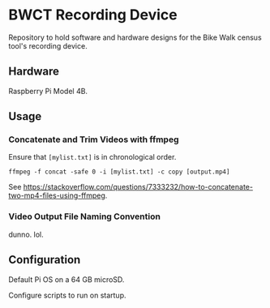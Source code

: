 # BWCT Recording Device

Repository to hold software and hardware designs for the Bike Walk census tool's
recording device.

## Hardware

Raspberry Pi Model 4B.

## Usage

### Concatenate and Trim Videos with ffmpeg

Ensure that `[mylist.txt]` is in chronological order.

`ffmpeg -f concat -safe 0 -i [mylist.txt] -c copy [output.mp4]`

See <https://stackoverflow.com/questions/7333232/how-to-concatenate-two-mp4-files-using-ffmpeg>.

### Video Output File Naming Convention

dunno. lol.

## Configuration

Default Pi OS on a 64 GB microSD.

Configure scripts to run on startup.
